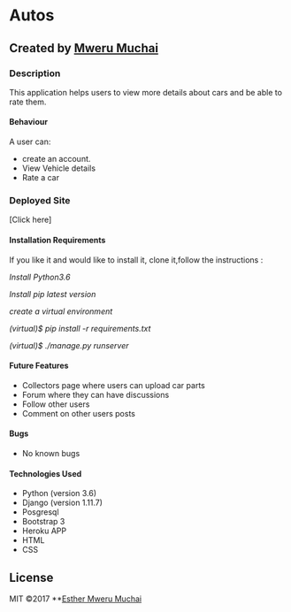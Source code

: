 # Autos

## Created by [Mweru Muchai](https://github.com/mwerumuchai)

### Description
This application helps users to view more details about cars and be able to rate them.

#### Behaviour
A user can:
* create an account.
* View Vehicle details
* Rate a car

### Deployed Site
 [Click here]

#### Installation Requirements
If you like it and would like to install it, clone it,follow the instructions :

_Install Python3.6_

_Install pip latest version_

_create a virtual environment_

_(virtual)$ pip install -r requirements.txt_

_(virtual)$ ./manage.py runserver_


#### Future Features 
* Collectors page where users can upload car parts
* Forum where they can have discussions
* Follow other users
* Comment on other users posts



#### Bugs
* No known bugs

#### Technologies Used
* Python (version 3.6)
* Django (version 1.11.7)
* Posgresql
* Bootstrap 3
* Heroku APP
* HTML
* CSS

## License
MIT &copy;2017 **[Esther Mweru Muchai](https://github.com/mwerumuchai)

